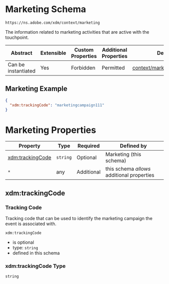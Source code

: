 
# Marketing Schema

```
https://ns.adobe.com/xdm/context/marketing
```

The information related to marketing activities that are active with the touchpoint.

| Abstract | Extensible | Custom Properties | Additional Properties | Defined In |
|----------|------------|-------------------|-----------------------|------------|
| Can be instantiated | Yes | Forbidden | Permitted | [context/marketing.schema.json](context/marketing.schema.json) |

## Marketing Example
```json
{
  "xdm:trackingCode": "marketingcampaign111"
}
```

# Marketing Properties

| Property | Type | Required | Defined by |
|----------|------|----------|------------|
| [xdm:trackingCode](#xdmtrackingCode) | `string` | Optional | Marketing (this schema) |
| `*` | any | Additional | this schema *allows* additional properties |

## xdm:trackingCode
### Tracking Code

Tracking code that can be used to identify the marketing campaign the event is associated with.

`xdm:trackingCode`
* is optional
* type: `string`
* defined in this schema

### xdm:trackingCode Type


`string`





